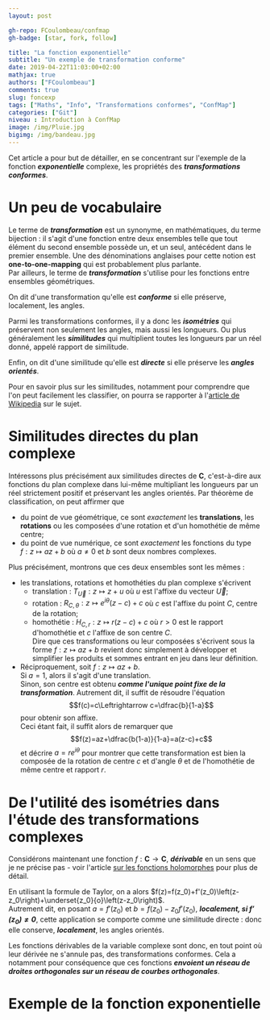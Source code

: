 ```yaml
---
layout: post

gh-repo: FCoulombeau/confmap
gh-badge: [star, fork, follow]

title: "La fonction exponentielle"
subtitle: "Un exemple de transformation conforme"
date: 2019-04-22T11:03:00+02:00
mathjax: true
authors: ["FCoulombeau"]
comments: true
slug: foncexp
tags: ["Maths", "Info", "Transformations conformes", "ConfMap"]
categories: ["Git"]
niveau : Introduction à ConfMap
image: /img/Pluie.jpg
bigimg: /img/bandeau.jpg
---
```


Cet article a pour but de détailler, en se concentrant sur l'exemple de la fonction **_exponentielle_** complexe, les propriétés des **_transformations conformes_**.

# Un peu de vocabulaire

Le terme de **_transformation_** est un synonyme, en mathématiques, du terme bijection : il s'agit d'une fonction entre deux ensembles telle que tout élément du second ensemble possède un, et un seul, antécédent dans le premier ensemble. Une des dénominations anglaises pour cette notion est **one-to-one-mapping** qui est probablement plus parlante.  
Par ailleurs, le terme de **_transformation_** s'utilise pour les fonctions entre ensembles géométriques.

On dit d'une transformation qu'elle est **_conforme_** si elle préserve, localement, les angles.

Parmi les transformations conformes, il y a donc les **_isométries_** qui préservent non seulement les angles, mais aussi les longueurs. Ou plus généralement les **_similitudes_** qui multiplient toutes les longueurs par un réel donné, appelé rapport de similitude.

Enfin, on dit d'une similitude qu'elle est **_directe_** si elle préserve les **_angles orientés_**.

Pour en savoir plus sur les similitudes, notamment pour comprendre que l'on peut facilement les classifier, on pourra se rapporter à l'[article de Wikipedia](https://fr.wikipedia.org/wiki/Similitude_(g%C3%A9om%C3%A9trie)) sur le sujet.

# Similitudes directes du plan complexe

Intéressons plus précisément aux similitudes directes de $\mathbf{C}$, c'est-à-dire aux fonctions du plan complexe dans lui-même multipliant les longueurs par un réel strictement positif et préservant les angles orientés. Par théorème de classification, on peut affirmer que

- du point de vue géométrique, ce sont _exactement_ les **translations**, les **rotations** ou les composées d'une rotation et d'un homothétie de même centre;
- du point de vue numérique, ce sont _exactement_ les fonctions du type $f:z\mapsto az+b$ où $a\neq0$ et $b$ sont deux nombres complexes.

Plus précisément, montrons que ces deux ensembles sont les mêmes :

- les translations, rotations et homothéties du plan complexe s'écrivent
   - translation : $T_{\vec{U}}:z\mapsto z+u$ où $u$ est l'affixe du vecteur $\vec{U}$;
   - rotation : $R_{C,\theta}:z\mapsto e^{i\theta}(z-c)+c$ où $c$ est l'affixe du point $C$, centre de la rotation;
   - homothétie : $H_{C,r}:z\mapsto r(z-c)+c$ où $r>0$ est le rapport d'homothétie et $c$ l'affixe de son centre $C$.  
Dire que ces transformations ou leur composées s'écrivent sous la forme $f:z\mapsto az+b$ revient donc simplement à développer et 
simplifier les produits et sommes entrant en jeu dans leur définition.
- Réciproquement, soit $f:z\mapsto az+b$.  
  Si $a=1$, alors il s'agit d'une translation.  
  Sinon, son centre est obtenu **_comme l'unique point fixe de la transformation_**. Autrement dit, il suffit de résoudre l'équation
  $$f(c)=c\Leftrightarrow c=\dfrac{b}{1-a}$$
  pour obtenir son affixe.  
  Ceci étant fait, il suffit alors de remarquer que
  $$f(z)=az+\dfrac{b(1-a)}{1-a}=a(z-c)+c$$
  et décrire $a=re^{i\theta}$ pour montrer que cette transformation est bien la composée de la rotation de centre $c$ et d'angle $\theta$ et de l'homothétie de même centre et rapport $r$.

# De l'utilité des isométries dans l'étude des transformations complexes

Considérons maintenant une fonction $f:\mathbf{C}\rightarrow\mathbf{C}$, **_dérivable_** en un sens que je ne précise pas - voir l'article [sur les fonctions holomorphes](https://fr.wikipedia.org/wiki/Fonction_holomorphe) pour plus de détail.

En utilisant la formule de Taylor, on a alors $f(z)=f(z_0)+f'(z_0)\left(z-z_0\right)+\underset{z_0}{o}\left(z-z_0\right)$.  
Autrement dit, en posant $a=f'(z_0)$ et $b=f(z_0)-z_0f'(z_0)$, **_localement, si $f'(z_0)\neq0$_**, cette application se comporte comme une similitude directe : donc elle conserve, **_localement_**, les angles orientés.

Les fonctions dérivables de la variable complexe sont donc, en tout point où leur dérivée ne s'annule pas, des transformations conformes. Cela a notamment pour conséquence que ces fonctions **_envoient un réseau de droites orthogonales sur un réseau de courbes orthogonales_**.

# Exemple de la fonction exponentielle

   